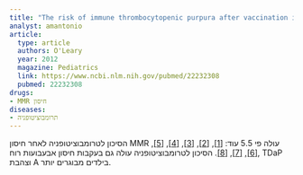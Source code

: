 ```yaml
---
title: "The risk of immune thrombocytopenic purpura after vaccination in children and adolescents"
analyst: amantonio
article:
  type: article
  authors: O'Leary
  year: 2012
  magazine: Pediatrics
  link: https://www.ncbi.nlm.nih.gov/pubmed/22232308
  pubmed: 22232308
drugs:
- MMR חיסון
diseases:
- תרומבוציטופניה
---
```


הסיכון לטרומבוציטופניה לאחר חיסון MMR עולה פי 5.5
עוד: [[1]](https://www.ncbi.nlm.nih.gov/pmc/articles/PMC1884189/), [[2]](https://www.ncbi.nlm.nih.gov/pubmed/21699947), [[3]](https://www.ncbi.nlm.nih.gov/pubmed/17312400), [[4]](https://www.ncbi.nlm.nih.gov/pubmed/20000868), [[5]](https://www.ncbi.nlm.nih.gov/pubmed/24763539), [[6]](https://www.ncbi.nlm.nih.gov/pmc/articles/PMC1718684/), [[7]](https://www.ncbi.nlm.nih.gov/pubmed/17126957), [[8]](https://www.ncbi.nlm.nih.gov/pubmed/21145511).
הסיכון לטרומבוציטופניה עולה גם בעקבות חיסון אבעבועות רוח, TDaP וצהבת A בילדים מבוגרים יותר.
